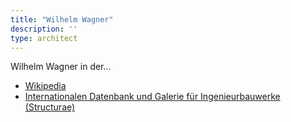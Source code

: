 ```yaml
---
title: "Wilhelm Wagner"
description: ''
type: architect
---
```


Wilhelm Wagner in der...
* [Wikipedia](https://de.wikipedia.org/wiki/Wilhelm_Wagner_(Architekt))
* [Internationalen Datenbank und Galerie für Ingenieurbauwerke (Structurae)](https://structurae.net/de/personen/wilhelm-wagner)
